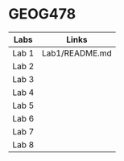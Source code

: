 # GEOG478
| Labs | Links    |
| :---:   | :---: |
| Lab 1 |Lab1/README.md|
| Lab 2 |    |
| Lab 3 |    |
| Lab 4 |    |
| Lab 5 |    |
| Lab 6 |    |
| Lab 7 |    |
| Lab 8 |    |
